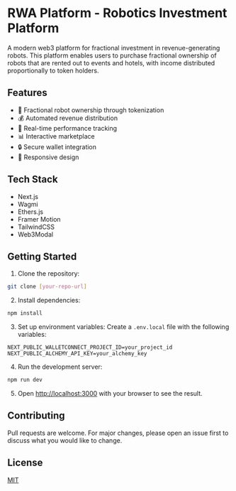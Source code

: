 # RWA Platform - Robotics Investment Platform

A modern web3 platform for fractional investment in revenue-generating robots. This platform enables users to purchase fractional ownership of robots that are rented out to events and hotels, with income distributed proportionally to token holders.

## Features

- 🤖 Fractional robot ownership through tokenization
- 💰 Automated revenue distribution
- 🎯 Real-time performance tracking
- 📊 Interactive marketplace
- 🔒 Secure wallet integration
- 📱 Responsive design

## Tech Stack

- Next.js
- Wagmi
- Ethers.js
- Framer Motion
- TailwindCSS
- Web3Modal

## Getting Started

1. Clone the repository:
```bash
git clone [your-repo-url]
```

2. Install dependencies:
```bash
npm install
```

3. Set up environment variables:
Create a `.env.local` file with the following variables:
```
NEXT_PUBLIC_WALLETCONNECT_PROJECT_ID=your_project_id
NEXT_PUBLIC_ALCHEMY_API_KEY=your_alchemy_key
```

4. Run the development server:
```bash
npm run dev
```

5. Open [http://localhost:3000](http://localhost:3000) with your browser to see the result.

## Contributing

Pull requests are welcome. For major changes, please open an issue first to discuss what you would like to change.

## License

[MIT](https://choosealicense.com/licenses/mit/)
